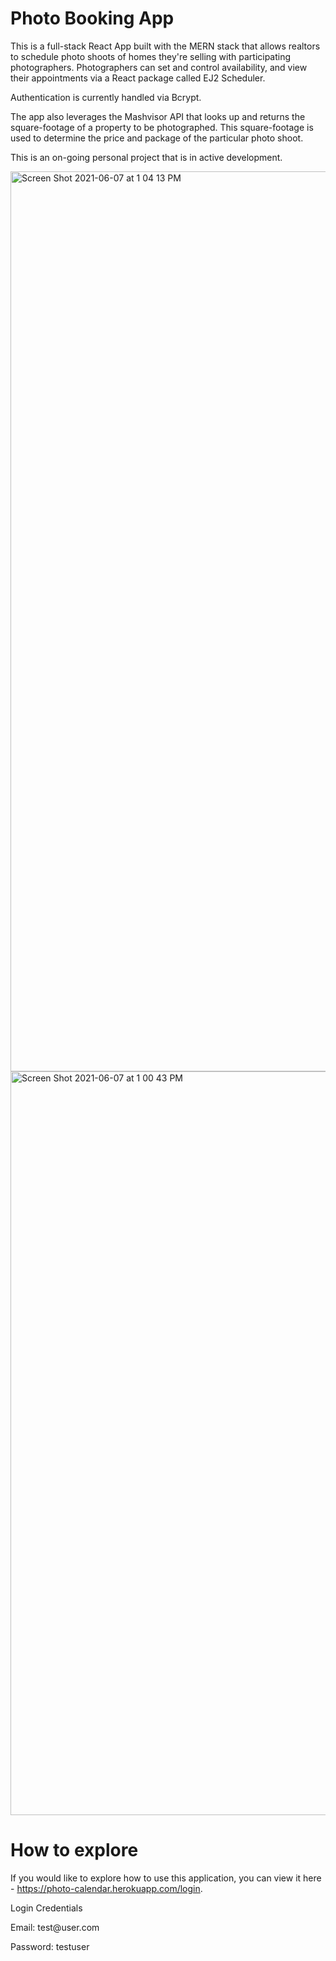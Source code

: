# Photo Booking App

This is a full-stack React App built with the MERN stack that allows realtors to schedule photo shoots of homes they're selling with participating photographers. Photographers can set and control availability, and view their appointments via a React package called EJ2 Scheduler.

Authentication is currently handled via Bcrypt.

The app also leverages the Mashvisor API that looks up and returns the square-footage of a property to be photographed. This square-footage is used to determine the price and package of the particular photo shoot.

This is an on-going personal project that is in active development.

<img width="1440" alt="Screen Shot 2021-06-07 at 1 04 13 PM" src="https://user-images.githubusercontent.com/75274610/121060929-3f3bc880-c791-11eb-8ecf-43ca5b1ba3d2.png">

<img width="1190" alt="Screen Shot 2021-06-07 at 1 00 43 PM" src="https://user-images.githubusercontent.com/75274610/121060941-42cf4f80-c791-11eb-8294-4a049709a627.png">

# How to explore

If you would like to explore how to use this application, you can view it here - https://photo-calendar.herokuapp.com/login.

Login Credentials

<p>Email: test@user.com</p>
<p>Password: testuser</p>

